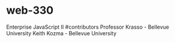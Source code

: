 # web-330
Enterprise JavaScript II
#contributors
Professor Krasso - Bellevue University
Keith Kozma - Bellevue University
